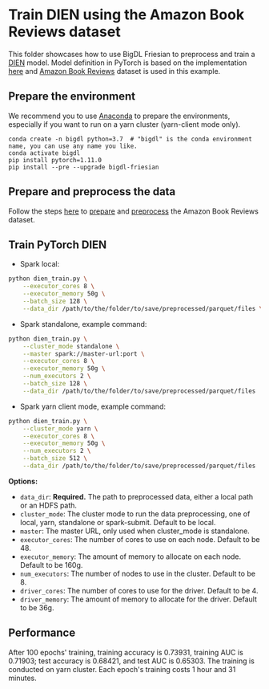 # Train DIEN using the Amazon Book Reviews dataset
This folder showcases how to use BigDL Friesian to preprocess and train a [DIEN](https://arxiv.org/pdf/1809.03672.pdf) model. 
Model definition in PyTorch is based on the implementation [here](https://github.com/mouna99/dien) and
[Amazon Book Reviews](http://snap.stanford.edu/data/amazon/productGraph/categoryFiles/reviews_Books.json.gz) dataset is used in this example.

## Prepare the environment
We recommend you to use [Anaconda](https://www.anaconda.com/distribution/#linux) to prepare the environments, especially if you want to run on a yarn cluster (yarn-client mode only).
```
conda create -n bigdl python=3.7  # "bigdl" is the conda environment name, you can use any name you like.
conda activate bigdl
pip install pytorch=1.11.0
pip install --pre --upgrade bigdl-friesian
```

## Prepare and preprocess the data
Follow the steps [here](../) to [prepare](../#prepare-the-environment) and [preprocess](../#preprocess-the-data) the Amazon Book Reviews dataset.


## Train PyTorch DIEN
* Spark local:
```bash
python dien_train.py \
    --executor_cores 8 \
    --executor_memory 50g \
    --batch_size 128 \
    --data_dir /path/to/the/folder/to/save/preprocessed/parquet/files \
```

* Spark standalone, example command:
```bash
python dien_train.py \
    --cluster_mode standalone \
    --master spark://master-url:port \
    --executor_cores 8 \
    --executor_memory 50g \
    --num_executors 2 \
    --batch_size 128 \
    --data_dir /path/to/the/folder/to/save/preprocessed/parquet/files
```

* Spark yarn client mode, example command:
```bash
python dien_train.py \
    --cluster_mode yarn \
    --executor_cores 8 \
    --executor_memory 50g \
    --num_executors 2 \
    --batch_size 512 \
    --data_dir /path/to/the/folder/to/save/preprocessed/parquet/files
```

__Options:__
* `data_dir`: __Required.__ The path to preprocessed data, either a local path or an HDFS path.
* `cluster_mode`: The cluster mode to run the data preprocessing, one of local, yarn, standalone or spark-submit. Default to be local.
* `master`: The master URL, only used when cluster_mode is standalone.
* `executor_cores`: The number of cores to use on each node. Default to be 48.
* `executor_memory`: The amount of memory to allocate on each node. Default to be 160g.
* `num_executors`: The number of nodes to use in the cluster. Default to be 8.
* `driver_cores`: The number of cores to use for the driver. Default to be 4.
* `driver_memory`: The amount of memory to allocate for the driver. Default to be 36g.

## Performance
After 100 epochs' training, training accuracy is 0.73931, training AUC is 0.71903; test accuracy is 0.68421, and test AUC is 0.65303. The training is conducted on yarn cluster. Each epoch's training costs 1 hour and 31 minutes.
